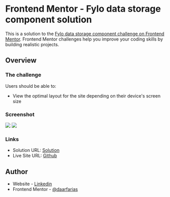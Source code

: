 # Frontend Mentor - Fylo data storage component solution

This is a solution to the [Fylo data storage component challenge on Frontend Mentor](https://www.frontendmentor.io/challenges/fylo-data-storage-component-1dZPRbV5n). Frontend Mentor challenges help you improve your coding skills by building realistic projects. 

## Overview

### The challenge

Users should be able to:

- View the optimal layout for the site depending on their device's screen size

### Screenshot

![](./screen-desktop.png)
![](./screen-mobile.png)


### Links

- Solution URL: [Solution](https://www.frontendmentor.io/solutions/fylodatastoragecomponentmasterproject-W9A4rOr5p)
- Live Site URL: [Github](https://github.com/daarfarias/fylo-data-storage-component-master)


## Author

- Website - [Linkedin](https://www.linkedin.com/in/diego-ramirez-jag/)
- Frontend Mentor - [@daarfarias](https://www.frontendmentor.io/profile/daarfarias)
